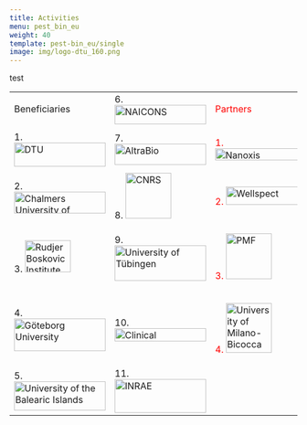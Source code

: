 ```yaml
---
title: Activities
menu: pest_bin_eu
weight: 40
template: pest-bin_eu/single
image: img/logo-dtu_160.png
---
```

test

<table width="584" border="0">
                  <tbody>
                    <tr>
                      <td width="190">Beneficiaries</td>
                      <td width="190">6. <a href="/pest-bin_eu/beneficiaries#naicons"><img src="../img/logo-naicons_160px.png" width="160" height="34" alt="NAICONS"></a></td>
                      <td width="190"><p style="color:red">Partners</p></td>
                    </tr>
                    <tr>
                      <td>1. <a href="/pest-bin_eu/beneficiaries#DTU"><img src="../img/logo-DTU_160.png" width="160" height="42" alt="DTU"></a></td>
                      <td>7. <a href="/pest-bin_eu/beneficiaries#altrabio"><img src="../img/logo-altrabio_160px.png" width="160" height="37" alt="AltraBio"></a></td>
                      <td><p style="color:red">1. <a href="/pest-bin_eu/partners#nanoxis"><img src="../img/logo_nanoxis-consulting_350px.png" width="160" height="21" alt="Nanoxis Consulting AB"></p></a></td>
                    </tr>
                    <tr>
                      <td>2. <a href="/pest-bin_eu/beneficiaries#chalmers"><img src="../img/logo-chalmers_160.png" width="160" height="38" alt="Chalmers University of Technology"></a></td>
                      <td>8. <a href="/pest-bin_eu/beneficiaries#cnrs"><img src="../img/logo-cnrs_80px.png" width="80" height="80" alt="CNRS"></a></td>
                      <td><p style="color:red">2. <a href="/pest-bin_eu/partners#wellspect"><img src="../img/logo_wellspect.png" width="140" height="32" alt="Wellspect"></p></a></td>
                    </tr>
                    <tr>
                      <td>3. <a href="beneficiaries#rudjer"><img src="../img/logo-irb_80px.png" width="80" height="56" alt="Rudjer Boskovic Institute"></a></td>
                      <td>9. <a href="/pest-bin_eu/beneficiaries#ut"><img src="../img/logo-ut_160px.png" width="160" height="62" alt="University of Tübingen"></a></td>
                      <td><p style="color:red">3. <a href="/pest-bin_eu/partners#pmf"><img src="../img/logo-pmf.jpg" width="80" height="80" alt="PMF"></p></a></td>
                    </tr>
                    <tr>
                      <td>4. <a href="/pest-bin_eu/beneficiaries#gu"><img src="../img/logo-gu_160px.png" width="160" height="57" alt="Göteborg University"></a></td>
                      <td>10. <a href="/pest-bin_eu/beneficiaries#cm"><img src="../img/logo-climi_160px.png" width="160" height="23" alt="Clinical Microbiomics"></a></td>
                      <td><p style="color:red">4. <a href="/pest-bin_eu/partners#bicocca"><img src="../img/logo-bicocca.jpg" width="80" height="87" alt="University of Milano-Bicocca"></p></a></td>
                    </tr>
                    <tr>
                      <td>5. <a href="/pest-bin_eu/beneficiaries#ubi"><img src="../img/logo-uib_160px.png" width="160" height="51" alt="University of the Balearic Islands"></a></td>
                      <td>11. <a href="/pest-bin_eu/beneficiaries#inrae"><img src="../img/logo-inrae_160px.png" width="160" height="59" alt="INRAE"></a></td>
                      <td>&nbsp;</td>
                    </tr>
                  </tbody>
                </table>